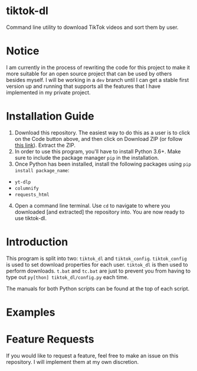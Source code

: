 # tiktok-dl
Command line utility to download TikTok videos and sort them by user.

# Notice
I am currently in the process of rewriting the code for this project to make it more suitable for an open source project that can be used by others besides myself. I will be working in a `dev` branch until I can get a stable first version up and running that supports all the features that I have implemented in my private project.

# Installation Guide
1. Download this repository. The easiest way to do this as a user is to click on the Code button above, and then click on Download ZIP (or follow [this link](https://github.com/CasualYT31/tiktok-dl/archive/refs/heads/main.zip)). Extract the ZIP.
2. In order to use this program, you'll have to install Python 3.6+. Make sure to include the package manager `pip` in the installation.
3. Once Python has been installed, install the following packages using `pip install package_name`:
- `yt-dlp`
- `columnify`
- `requests_html`
4. Open a command line terminal. Use `cd` to navigate to where you downloaded [and extracted] the repository into. You are now ready to use tiktok-dl.

# Introduction
This program is split into two: `tiktok_dl` and `tiktok_config`. `tiktok_config` is used to set download properties for each user. `tiktok_dl` is then used to perform downloads. `t.bat` and `tc.bat` are just to prevent you from having to type out `py[thon] tiktok_dl/config.py` each time.

The manuals for both Python scripts can be found at the top of each script.

# Examples

# Feature Requests
If you would like to request a feature, feel free to make an issue on this repository. I will implement them at my own discretion.

